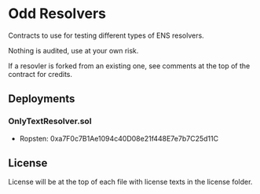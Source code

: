 # Odd Resolvers

Contracts to use for testing different types of ENS resolvers.

Nothing is audited, use at your own risk.

If a resovler is forked from an existing one, see comments at the top of the contract for credits.

## Deployments

### OnlyTextResolver.sol

* Ropsten: 0xa7F0c7B1Ae1094c40D08e21f448E7e7b7C25d11C

## License

License will be at the top of each file with license texts in the license folder.
